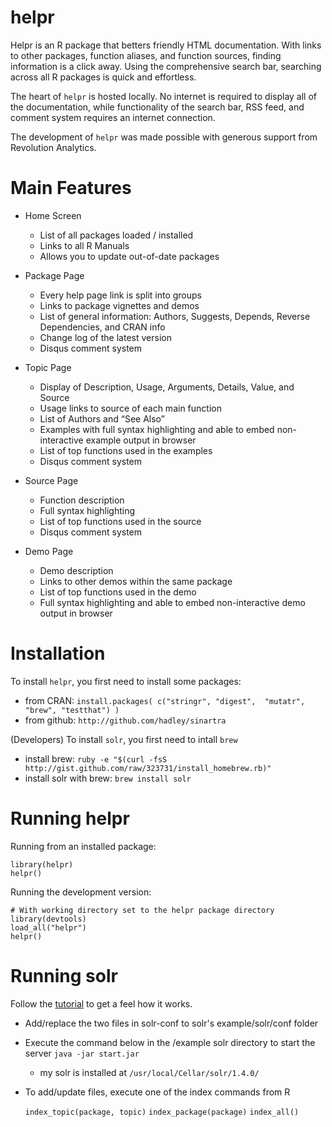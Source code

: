 # helpr

Helpr is an R package that betters friendly HTML documentation. With links to other packages, function aliases, and function sources, finding information is a click away. Using the comprehensive search bar, searching across all R packages is quick and effortless. 

The heart of `helpr` is hosted locally. No internet is required to display all of the documentation, while functionality of the search bar, RSS feed, and comment system requires an internet connection. 

The development of `helpr` was made possible with generous support from Revolution Analytics.

# Main Features

* Home Screen
  * List of all packages loaded / installed
  * Links to all R Manuals
  * Allows you to update out-of-date packages

* Package Page
  * Every help page link is split into groups
  * Links to package vignettes and demos
  * List of general information: Authors, Suggests, Depends, Reverse
    Dependencies, and CRAN info
  * Change log of the latest version
  * Disqus comment system

* Topic Page
  * Display of Description, Usage, Arguments, Details, Value, and Source
  * Usage links to source of each main function
  * List of Authors and “See Also”
  * Examples with full syntax highlighting and able to embed non-interactive
    example output in browser
  * List of top functions used in the examples
  * Disqus comment system

* Source Page
  * Function description
  * Full syntax highlighting
  * List of top functions used in the source
  * Disqus comment system

* Demo Page
  * Demo description
  * Links to other demos within the same package
  * List of top functions used in the demo
  * Full syntax highlighting and able to embed non-interactive demo 
    output in browser
  
# Installation

To install `helpr`, you first need to install some packages:
  * from CRAN: `install.packages( c("stringr", "digest",  "mutatr", "brew", "testthat") )`
  * from github: `http://github.com/hadley/sinartra`

(Developers) To install `solr`, you first need to intall `brew`
  * install brew: `ruby -e "$(curl -fsS http://gist.github.com/raw/323731/install_homebrew.rb)"`
  * install solr with brew: `brew install solr`
  
# Running helpr

Running from an installed package:

    library(helpr)
    helpr()

Running the development version:

    # With working directory set to the helpr package directory
    library(devtools)
    load_all("helpr")
    helpr()
    
# Running solr

Follow the [tutorial](http://lucene.apache.org/solr/tutorial.html) to get a feel how it works.

* Add/replace the two files in solr-conf to solr's example/solr/conf folder
* Execute the command below in the /example solr directory to start the server `java -jar start.jar`
  * my solr is installed at `/usr/local/Cellar/solr/1.4.0/`
* To add/update files, execute one of the index commands from R

    `index_topic(package, topic)`
    `index_package(package)`
    `index_all()`
